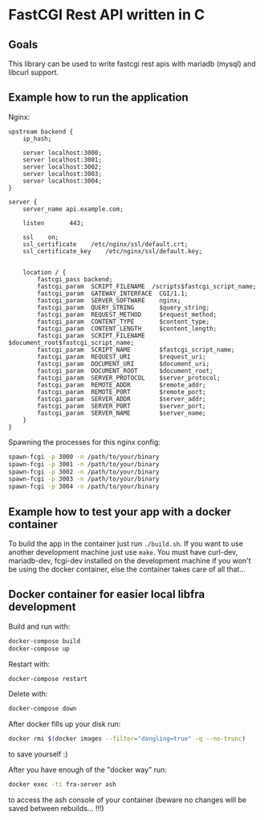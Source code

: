 # FastCGI Rest API written in C
## Goals
This library can be used to write fastcgi rest apis with mariadb (mysql) and libcurl support.

## Example how to run the application

Nginx:
```
upstream backend {
	ip_hash;

	server localhost:3000;
	server localhost:3001;
	server localhost:3002;
	server localhost:3003;
	server localhost:3004;
}

server {
	server_name api.example.com;

	listen       443;

	ssl    on;
	ssl_certificate    /etc/nginx/ssl/default.crt;
	ssl_certificate_key    /etc/nginx/ssl/default.key;


	location / {
		fastcgi_pass backend;
		fastcgi_param  SCRIPT_FILENAME  /scripts$fastcgi_script_name;
		fastcgi_param  GATEWAY_INTERFACE  CGI/1.1;
		fastcgi_param  SERVER_SOFTWARE    nginx;
		fastcgi_param  QUERY_STRING       $query_string;
		fastcgi_param  REQUEST_METHOD     $request_method;
		fastcgi_param  CONTENT_TYPE       $content_type;
		fastcgi_param  CONTENT_LENGTH     $content_length;
		fastcgi_param  SCRIPT_FILENAME    $document_root$fastcgi_script_name;
		fastcgi_param  SCRIPT_NAME        $fastcgi_script_name;
		fastcgi_param  REQUEST_URI        $request_uri;
		fastcgi_param  DOCUMENT_URI       $document_uri;
		fastcgi_param  DOCUMENT_ROOT      $document_root;
		fastcgi_param  SERVER_PROTOCOL    $server_protocol;
		fastcgi_param  REMOTE_ADDR        $remote_addr;
		fastcgi_param  REMOTE_PORT        $remote_port;
		fastcgi_param  SERVER_ADDR        $server_addr;
		fastcgi_param  SERVER_PORT        $server_port;
		fastcgi_param  SERVER_NAME        $server_name;
	}
}
```
Spawning the processes for this nginx config:
```bash
spawn-fcgi -p 3000 -n /path/to/your/binary
spawn-fcgi -p 3001 -n /path/to/your/binary
spawn-fcgi -p 3002 -n /path/to/your/binary
spawn-fcgi -p 3003 -n /path/to/your/binary
spawn-fcgi -p 3004 -n /path/to/your/binary
```

## Example how to test your app with a docker container
To build the app in the container just run `./build.sh`. If you want to use another development machine just use `make`. You must have curl-dev, mariadb-dev, fcgi-dev installed on the development machine if you won't be using the docker container, else the container takes care of all that...
## Docker container for easier local libfra development
Build and run with:
```bash
docker-compose build
docker-compose up
```
Restart with:
```bash
docker-compose restart
```
Delete with:
```bash
docker-compose down
```

After docker fills up your disk run:
```bash
docker rmi $(docker images --filter="dangling=true" -q --no-trunc)
```
to save yourself :)

After you have enough of the "docker way" run:
```bash
docker exec -ti fra-server ash
```
to access the ash console of your container (beware no changes will be saved between rebuilds... !!!)


